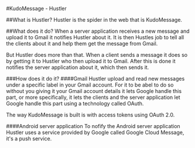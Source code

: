 #KudoMessage - Hustler

##What is Hustler?
Hustler is the spider in the web that is KudoMessage.

##What does it do?
When a server application receives a new message and upload it to Gmail it notifies Hustler about it. 
It is then Hustles job to tell all the clients about it and help them get the message from Gmail.

But Hustler does more than that. When a client sends a message it does so by getting it to Hustler who then upload it to Gmail. 
After this is done it notifies the server application about it, which then sends it.

###How does it do it?
####Gmail
Hustler upload and read new messages under a specific label in your Gmail account. 
For it to be abel to do so without you giving it your Gmail account details it lets Google handle this part, 
or more specifically, it lets the clients and the server application let Google handle this part using a technology called OAuth.

The way KudoMessage is built is with access tokens using OAuth 2.0.

####Android server application
To nofify the Android server application Hustler uses a service provided by Google called Google Cloud Message, it's a push service.
